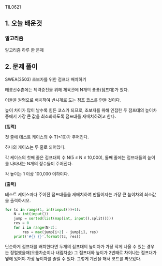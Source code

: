 TIL0621

## 1. 오늘 배운것

### 알고리즘



알고리즘 하루 한 문제

## 2. 문제 풀이

SWEA(3503) 초보자를 위한 점프대 배치하기

태릉선수촌에는 체력증진을 위해 체육관에 N개의 퐁퐁(점프대)가 있다.

이들을 원형으로 배치하여 반시계로 도는 점프 코스를 만들 것이다.

높이 차이가 많이 날수록 힘든 코스가 되므로, 초보자를 위해 인접한 두 점프대의 높이차 중에서 가장 큰 값을 최소화하도록 점프대를 재배치하려고 한다.

**[입력]**

첫 줄에 테스트 케이스의 수 T(≤10)가 주어진다.

하나의 케이스는 두 줄로 되어있다.

각 케이스의 첫째 줄은 점프대의 수 N(5 ≤ N ≤ 10,000), 둘째 줄에는 점프대들의 높이를 나타내는 N개의 정수들이 주어진다.

각 높이는 1 이상 100,000 이하이다.


**[출력]**

테스트 케이스마다 주어진 점프대들을 재배치하여 만들어지는 가장 큰 높이차의 최소값을 출력하시오.

``````python
for tc in range(1, int(input())+1):
    N = int(input())
    jump = sorted(list(map(int, input().split())))
    res = 0
    for i in range(N-2):
        res = max(jump[i+2] - jump[i], res)
    print('#{} {}'.format(tc, res))
``````

단순하게 점프대를 배치한다면 두개의 점프대의 높이차가 가장 작게 나올 수 있는 경우는 정렬했을때(오름차순이나 내림차순) 그 점프대와 높이가 2번째로 차이나는 점프대가 옆에 있어야 가장 높이차를 줄일 수 있다. 그렇게 계산을 해서 코드를 짜보았다.